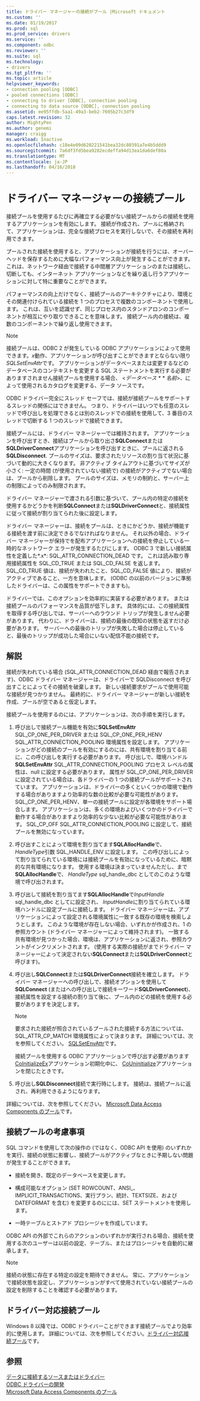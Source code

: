 ```yaml
---
title: ドライバー マネージャーの接続がプール |Microsoft ドキュメント
ms.custom: ''
ms.date: 01/19/2017
ms.prod: sql
ms.prod_service: drivers
ms.service: ''
ms.component: odbc
ms.reviewer: ''
ms.suite: sql
ms.technology:
- drivers
ms.tgt_pltfrm: ''
ms.topic: article
helpviewer_keywords:
- connection pooling [ODBC]
- pooled connections [ODBC]
- connecting to driver [ODBC], connection pooling
- connecting to data source [ODBC], connection pooling
ms.assetid: ee95ffdb-5aa1-49a3-beb2-7695b27c3df9
caps.latest.revision: 32
author: MightyPen
ms.author: genemi
manager: craigg
ms.workload: Inactive
ms.openlocfilehash: c18e4e09d620221541bea32dc80391a7e4b5ddd9
ms.sourcegitcommit: 7a6df3fd5bea9282ecdeffa94d13ea1da6def80a
ms.translationtype: MT
ms.contentlocale: ja-JP
ms.lasthandoff: 04/16/2018
---
```

# <a name="driver-manager-connection-pooling"></a>ドライバー マネージャーの接続プール
接続プールを使用するたびに再確立する必要がない接続プールからの接続を使用するアプリケーションを有効にします。 接続が作成され、プールに格納されて、アプリケーションは、完全な接続プロセスを実行しないで、その接続を再利用できます。  
  
 プールされた接続を使用すると、アプリケーションが接続を行うには、オーバーヘッドを保存するために大幅なパフォーマンス向上が発生することができます。 これは、ネットワーク経由で接続する中間層アプリケーションのまたは接続し、切断しても、インターネット アプリケーションなどを繰り返し行うアプリケーションに対して特に重要なことができます。  
  
 パフォーマンスの向上だけでなく、接続プールのアーキテクチャにより、環境とその関連付けられている接続を 1 つのプロセスで複数のコンポーネントで使用します。 これは、互いを認識せず、同じプロセス内のスタンドアロンのコンポーネントが相互にやり取りできることを意味します。 接続プール内の接続は、複数のコンポーネントで繰り返し使用できます。  
  
> [!NOTE]  
>  接続プールは、ODBC 2 が発生している ODBC アプリケーションによって使用できます。*x*動作、アプリケーションが呼び出すことができますとならない限り*SQLSetEnvAttr*です。 アプリケーションがデータベースまたは変更するなどのデータベースのコンテキストを変更する SQL ステートメントを実行する必要がありますされません接続プールを使用する場合、 \<*データベース * * 名前*>、によって使用されるカタログを変更する、データ ソースです。  
  
 ODBC ドライバー完全にスレッド セーフでは、接続が接続プールをサポートするスレッドの関係にはできません。 つまり、ドライバーはいつでも任意のスレッドで呼び出しを処理できるとは別のスレッドでの接続を使用して、3 番目のスレッドで切断する 1 つのスレッドで接続できます。  
  
 接続プールには、ドライバー マネージャーでは維持されます。 アプリケーションを呼び出すとき、接続はプールから取り出さ**SQLConnect**または**SQLDriverConnect**アプリケーションを呼び出すときに、プールに返される**SQLDisconnect**. プールのサイズは、要求されたリソースの割り当て状況に基づいて動的に大きくなります。 非アクティブ タイムアウトに基づいてサイズが小さく: 一定の時間 (が使用されていない接続で) の接続がアクティブでない場合は、プールから削除します。 プールのサイズは、メモリの制約と、サーバー上の制限によってのみ制限されます。  
  
 ドライバー マネージャーで渡される引数に基づいて、プール内の特定の接続を使用するかどうかを判断**SQLConnect**または**SQLDriverConnect**と、接続属性に従って接続が割り当てられた後に設定します。  
  
 ドライバー マネージャーは、接続をプールは、ときにかどうか、接続が機能する接続を渡す前に決定できるでなければなりません。 それ以外の場合、ドライバー マネージャーが保持でを配布アプリケーションへの接続を停止している一時的なネットワーク エラーが発生するたびにします。 ODBC 3 で新しい接続属性を定義した*.x*: SQL_ATTR_CONNECTION_DEAD です。 これは読み取り専用接続属性を SQL_CD_TRUE または SQL_CD_FALSE を返します。 SQL_CD_TRUE 値は、接続が失われたこと、SQL_CD_FALSE 値により、接続がアクティブであること、一方を意味します。 (ODBC の以前のバージョンに準拠したドライバーは、この属性をサポートできますも)。  
  
 ドライバーでは、このオプションを効率的に実装する必要があります。 または接続プールのパフォーマンスを品質が低下します。 具体的には、この接続属性を取得する呼び出しでは、サーバーへのラウンド トリップが発生しません必要があります。 代わりに、ドライバーは、接続の最後の既知の状態を返すだけ必要があります。 サーバーへの最後のトリップが失敗した場合は停止していると、最後のトリップが成功した場合にいない配信不能の接続です。  
  
## <a name="remarks"></a>解説  
 接続が失われている場合 (SQL_ATTR_CONNECTION_DEAD 経由で報告されます)、ODBC ドライバー マネージャーは、ドライバーで SQLDisconnect を呼び出すことによってその接続を破棄します。 新しい接続要求がプールで使用可能な接続が見つかりません。 最終的に、ドライバー マネージャーが新しい接続を作成、プールが空であると仮定します。  
  
 接続プールを使用するのには、アプリケーションは、次の手順を実行します。  
  
1.  呼び出しで接続プール機能を有効に**SQLSetEnvAttr** SQL_CP_ONE_PER_DRIVER または SQL_CP_ONE_PER_HENV SQL_ATTR_CONNECTION_POOLING 環境属性を設定します。 アプリケーションがどの接続のプールを有効にするのには、共有環境を割り当てる前に、この呼び出しを実行する必要があります。 呼び出しで、環境ハンドル**SQLSetEnvAttr** SQL_ATTR_CONNECTION_POOLING プロセス レベルの属性は、null に設定する必要があります。 属性が SQL_CP_ONE_PER_DRIVER に設定されている場合は、各ドライバーの 1 つの接続プールがサポートされています。 アプリケーションは、ドライバーの多くといくつかの環境で動作する場合がありますより効率的な数の比較が必要な可能性があります。 SQL_CP_ONE_PER_HENV、単一の接続プールに設定が各環境をサポート場合します。 アプリケーションは、多くの環境およびいくつかのドライバーで動作する場合がありますより効率的な少ない比較が必要な可能性があります。 SQL_CP_OFF SQL_ATTR_CONNECTION_POOLING に設定して、接続プールを無効になっています。  
  
2.  呼び出すことによって環境を割り当てます**SQLAllocHandle**で、 *HandleType*引数 SQL_HANDLE_ENV に設定します。 この呼び出しによって割り当てられている環境には接続プールを有効になっているために、暗黙的な共有環境になります。 使用する環境は決まっていませんただし、まで**SQLAllocHandle**で、 *HandleType* sql_handle_dbc としてのこのような環境で呼び出されます。  
  
3.  呼び出して接続を割り当てます**SQLAllocHandle**で*InputHandle* sql_handle_dbc としてに設定され、 *InputHandle*に割り当てられている環境ハンドルに設定プールに接続します。 ドライバー マネージャーは、アプリケーションによって設定される環境属性に一致する既存の環境を検索しようとします。 このような環境が存在しない場合、いずれかが作成され、1 の参照カウント (ドライバー マネージャーによって維持されます)。 一致する共有環境が見つかった場合、環境は、アプリケーションに返され、参照カウントがインクリメントされます。 (使用する実際の接続がまでドライバー マネージャーによって決定されない**SQLConnect**または**SQLDriverConnect**と呼びます)。  
  
4.  呼び出し**SQLConnect**または**SQLDriverConnect**接続を確立します。 ドライバー マネージャーへの呼び出しで、接続オプションを使用して**SQLConnect** (またはへの呼び出しで接続キーワード**SQLDriverConnect**)、接続属性を設定する接続の割り当て後に、プール内のどの接続を使用する必要がありますを決定します。  
  
    > [!NOTE]  
    >  要求された接続が照合されているプールされた接続する方法については、SQL_ATTR_CP_MATCH 環境属性によって決まります。 詳細については、次を参照してください。 [SQLSetEnvAttr](../../../odbc/reference/syntax/sqlsetenvattr-function.md)です。  
  
     接続プールを使用する ODBC アプリケーションで呼び出す必要があります[CoInitializeEx](http://go.microsoft.com/fwlink/?LinkID=116307)アプリケーション初期化中に、 [CoUninitialize](http://go.microsoft.com/fwlink/?LinkId=116310)アプリケーションを閉じたときです。  
  
5.  呼び出し**SQLDisconnect**接続で実行時にします。 接続は、接続プールに返され、再利用できるようになります。  
  
 詳細については、次を参照してください。 [Microsoft Data Access Components のプール](http://go.microsoft.com/fwlink/?LinkId=120776)です。  
  
## <a name="connection-pooling-considerations"></a>接続プールの考慮事項  
 SQL コマンドを使用して次の操作の (ではなく、ODBC API を使用) のいずれかを実行、接続の状態に影響し、接続プールがアクティブなときに予期しない問題が発生することができます。  
  
-   接続を開き、既定のデータベースを変更します。  
  
-   構成可能なオプション (SET ROWCOUNT、ANSI_、IMPLICIT_TRANSACTIONS、実行プラン、統計、TEXTSIZE、および DATEFORMAT を含む) を変更するのにには、SET ステートメントを使用します。  
  
-   一時テーブルとストアド プロシージャを作成しています。  
  
 ODBC API の外部でこれらのアクションのいずれかが実行される場合、接続を使用する次のユーザーは以前の設定、テーブル、またはプロシージャを自動的に継承します。  
  
> [!NOTE]  
>  接続の状態に存在する特定の設定を期待できません。 常に、アプリケーションで接続状態を設定し、アプリケーションがすべて使用されていない接続プールの設定を削除することを確認する必要があります。  
  
## <a name="driver-aware-connection-pooling"></a>ドライバー対応接続プール  
 Windows 8 以降では、ODBC ドライバーことができます接続プールでより効率的に使用します。 詳細については、次を参照してください。[ドライバー対応接続プール](../../../odbc/reference/develop-app/driver-aware-connection-pooling.md)です。  
  
## <a name="see-also"></a>参照  
 [データに接続するソースまたはドライバー](../../../odbc/reference/develop-app/connecting-to-a-data-source-or-driver.md)   
 [ODBC ドライバーの開発](../../../odbc/reference/develop-driver/developing-an-odbc-driver.md)   
 [Microsoft Data Access Components のプール](http://go.microsoft.com/fwlink/?LinkId=120776)
